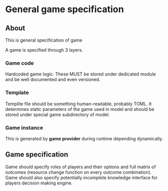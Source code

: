 # General game specification

## About

This is general specification of game

A game is specified through 3 layers.

### Game code

Hardcoded game logic. These MUST be stored under dedicated module and be well documented and even versioned.

### Template

Templite file should be something human-readable, probably TOML. It determines static parameters of the game used in model and should be stored under special game subdirectory of model.

### Game instance

This is generated by **game provider** during runtime depending dynamically.

## Game specification

Game should specify roles of players and their options and full matrix of outcomes (resource change function on every outcome combination). Game should also specify potentially incomplete knowledge interface for players decision making engine.


